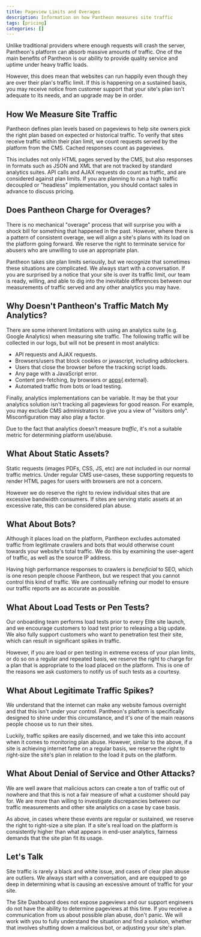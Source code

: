 ```yaml
---
title: Pageview Limits and Overages
description: Information on how Pantheon measures site traffic
tags: [pricing]
categories: []
---
```


Unlike traditional providers where enough requests will crash the server, Pantheon's platform can absorb massive amounts of traffic. One of the main benefits of Pantheon is our ability to provide quality service and uptime under heavy traffic loads.

However, this does mean that websites can run happily even though they are over their plan's traffic limit. If this is happening on a sustained basis, you may receive notice from customer support that your site's plan isn't adequate to its needs, and an upgrade may be in order.

## How We Measure Site Traffic

Pantheon defines plan levels based on pageviews to help site owners pick the right plan based on expected or historical traffic. To verify that sites receive traffic within their plan limit, we count requests served by the platform from the CMS. Cached responses count as pageviews.

This includes not only HTML pages served by the CMS, but also responses in formats such as JSON and XML that are not tracked by standard analytics suites. API calls and AJAX requests do count as traffic, and are considered against plan limits. If you are planning to run a high traffic decoupled or "headless" implementation, you should contact sales in advance to discuss pricing.

## Does Pantheon Charge for Overages?

There is no mechanical "overage" process that will surprise you with a shock bill for something that happened in the past. However, where there is a pattern of consistent overage, we will align a site's plans with its load on the platform going forward. We reserve the right to terminate service for abusers who are unwilling to use an appropriate plan.

Pantheon takes site plan limits seriously, but we recognize that sometimes these situations are complicated. We always start with a conversation. If you are surprised by a notice that your site is over its traffic limit, our team is ready, willing, and able to dig into the inevitable differences between our measurements of traffic served and any other analytics you may have.

## Why Doesn't Pantheon's Traffic Match My Analytics?

There are some inherent limitations with using an analytics suite (e.g. Google Analytics) when measuring site traffic. The following traffic will be collected in our logs, but will not be present in most analytics:

 - API requests and AJAX requests.
 - Browsers/users that block cookies or javascript, including adblockers.
 - Users that close the browser before the tracking script loads.
 - Any page with a JavaScript error.
 - Content pre-fetching, by browsers or [apps](https://www.facebook.com/business/help/1514372351922333){.external}.
 - Automated traffic from bots or load testing.

Finally, analytics implementations can be variable. It may be that your analytics solution isn't tracking all pageviews for good reason. For example, you may exclude CMS administrators to give you a view of "visitors only". Misconfiguration may also play a factor.

Due to the fact that analytics doesn't measure _traffic_, it's not a suitable metric for determining platform use/abuse.

## What About Static Assets?

Static requests (images PDFs, CSS, JS, etc) are not included in our normal traffic metrics. Under regular CMS use-cases, these supporting requests to render HTML pages for users with browsers are not a concern.

However we do reserve the right to review individual sites that are excessive bandwidth consumers. If sites are serving static assets at an excessive rate, this can be considered plan abuse.

## What About Bots?

Although it places load on the platform, Pantheon excludes automated traffic from legitimate crawlers and bots that would otherwise count towards your website's total traffic. We do this by examining the user-agent of traffic, as well as the source IP address.

Having high performance responses to crawlers is _beneficial_ to SEO, which is one reson people choose Pantheon, but we respect that you cannot control this kind of traffic. We are continually refining our model to ensure our traffic reports are as accurate as possible.

## What About Load Tests or Pen Tests?

Our onboarding team performs load tests prior to every Elite site launch, and we encourage customers to load test prior to releasing a big update. We also fully support customers who want to penetration test their site, which can result in significant spikes in traffic.

However, if you are load or pen testing in extreme excess of your plan limits, or do so on a regular and repeated basis, we reserve the right to charge for a plan that is appropriate to the load placed on the platform. This is one of the reasons we ask customers to notify us of such tests as a courtesy.

## What About Legitimate Traffic Spikes?

We understand that the internet can make any website famous overnight and that this isn't under your control. Pantheon's platform is specifically designed to shine under this circumstance, and it's one of the main reasons people choose us to run their sites.

Luckily, traffic spikes are easily discerned, and we take this into account when it comes to monitoring plan abuse. However, similar to the above, if a site is achieving internet fame on a regular basis, we reserve the right to right-size the site's plan in relation to the load it puts on the platform.

## What About Denial of Service and Other Attacks?

We are well aware that malicious actors can create a ton of traffic out of nowhere and that this is not a fair measure of what a customer should pay for. We are more than willing to investigate discrepancies between our traffic measurements and other site analytics on a case by case basis.

As above, in cases where these events are regular or sustained, we reserve the right to right-size a site plan. If a site's real load on the platform is consistently higher than what appears in end-user analytics, fairness demands that the site plan fit its usage.

## Let's Talk

Site traffic is rarely a black and white issue, and cases of clear plan abuse are outliers. We always start with a conversation, and are equipped to go deep in determining what is causing an excessive amount of traffic for your site.

The Site Dashboard does not expose pageviews and our support engineers do not have the ability to determine pageviews at this time. If you receive a communication from us about possible plan abuse, don't panic. We will work with you to fully understand the situation and find a solution, whether that involves shutting down a malicious bot, or adjusting your site's plan.
